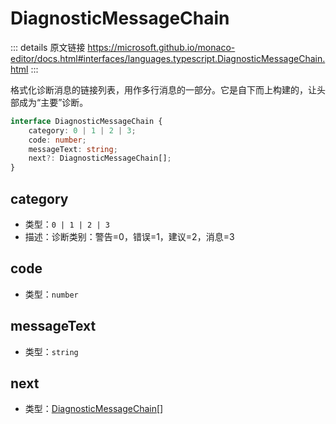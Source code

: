 # DiagnosticMessageChain
        
::: details 原文链接
https://microsoft.github.io/monaco-editor/docs.html#interfaces/languages.typescript.DiagnosticMessageChain.html
:::

格式化诊断消息的链接列表，用作多行消息的一部分。它是自下而上构建的，让头部成为“主要”诊断。

```ts
interface DiagnosticMessageChain {
    category: 0 | 1 | 2 | 3;
    code: number;
    messageText: string;
    next?: DiagnosticMessageChain[];
}
```
## category
- 类型：`0 | 1 | 2 | 3`
- 描述：诊断类别：警告=0，错误=1，建议=2，消息=3
## code
- 类型：`number`
## messageText
- 类型：`string`
## next
- 类型：[DiagnosticMessageChain](#)[]